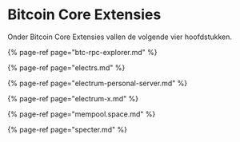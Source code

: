 # Bitcoin Core Extensies

Onder Bitcoin Core Extensies vallen de volgende vier hoofdstukken.

{% page-ref page="btc-rpc-explorer.md" %}

{% page-ref page="electrs.md" %}

{% page-ref page="electrum-personal-server.md" %}

{% page-ref page="electrum-x.md" %}

{% page-ref page="mempool.space.md" %}

{% page-ref page="specter.md" %}

